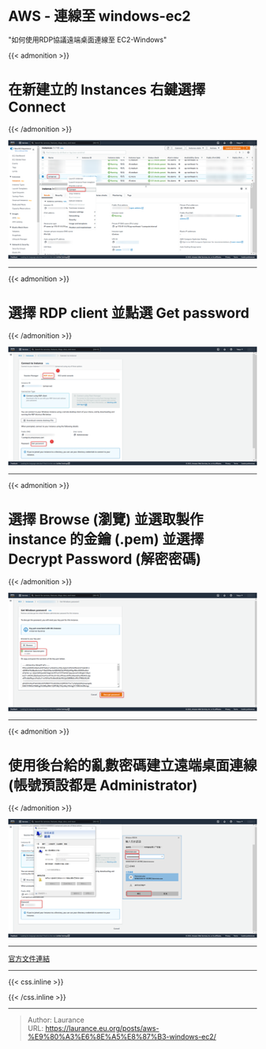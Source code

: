 # AWS - 連線至 windows-ec2


<!--more-->
"如何使用RDP協議遠端桌面連線至 EC2-Windows"

{{< admonition >}}
  # 在新建立的 Instances 右鍵選擇 Connect
{{< /admonition >}}
    
   ![](001.png)

---

{{< admonition >}}   
 # 選擇 RDP client 並點選 Get password
{{< /admonition >}}
  
   ![](002.png)

---

{{< admonition >}}   
 # 選擇 Browse (瀏覽) 並選取製作 instance 的金鑰 (.pem) 並選擇 Decrypt Password (解密密碼)
{{< /admonition >}}
    
   ![](003.png)

---
  
{{< admonition >}} 
 # 使用後台給的亂數密碼建立遠端桌面連線 (帳號預設都是 Administrator)
{{< /admonition >}}
    
   ![](004.png)

---   
   [官方文件連結](https://docs.aws.amazon.com/zh_tw/AWSEC2/latest/WindowsGuide/connecting_to_windows_instance.html)
   
   

***

{{< css.inline >}}
<style>
.emojify {
	font-family: Apple Color Emoji, Segoe UI Emoji, NotoColorEmoji, Segoe UI Symbol, Android Emoji, EmojiSymbols;
	font-size: 2rem;
	vertical-align: middle;
}
@media screen and (max-width:650px) {
  .nowrap {
    display: block;
    margin: 25px 0;
  }
}
</style>
{{< /css.inline >}}


---

> Author: Laurance  
> URL: https://laurance.eu.org/posts/aws-%E9%80%A3%E6%8E%A5%E8%87%B3-windows-ec2/  

